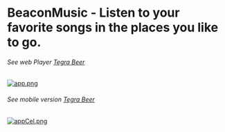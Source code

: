 # BeaconMusic - Listen to your favorite songs in the places you like to go.

###### See web Player [Tegra Beer](http://beer.dev.tegra.me/player/)

[![app.png](https://s12.postimg.org/ajukz7nwt/app.png)](https://postimg.org/image/szf1wm215/)

###### See mobile version [Tegra Beer](http://beer.dev.tegra.me/player/)

[![appCel.png](https://s21.postimg.org/k7xgvn447/app_Cel.png)](https://postimg.org/image/v7io78uj7/)
